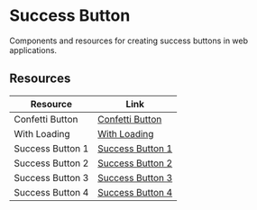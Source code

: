 # Success Button

Components and resources for creating success buttons in web applications.

## Resources

| Resource | Link |
|---|---|
| Confetti Button | [Confetti Button](https://codepen.io/aaroniker/pen/bGVGNrV) |
| With Loading | [With Loading](https://codepen.io/eliortabeka/pen/xOrQZA) |
| Success Button 1 | [Success Button 1](https://codepen.io/colinhorn/pen/KXjYXr) |
| Success Button 2 | [Success Button 2](https://codepen.io/guywald/details/AXwKqP) |
| Success Button 3 | [Success Button 3](https://codepen.io/keenanpayne/details/YmKKer) |
| Success Button 4 | [Success Button 4](https://codepen.io/ky0suke/pen/xwzNzp) | 
